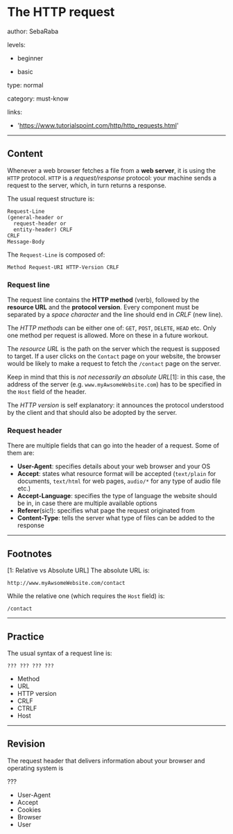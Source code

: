 # The HTTP request
author: SebaRaba

levels:

  - beginner

  - basic

type: normal

category: must-know

links:

  - 'https://www.tutorialspoint.com/http/http_requests.html'

---
## Content

Whenever a web browser fetches a file from a **web server**, it is using the `HTTP` protocol. `HTTP` is a *request/response* protocol: your machine sends a request to the server, which, in turn returns a response.

The usual request structure is:
```text
Request-Line
(general-header or
  request-header or
  entity-header) CRLF
CRLF
Message-Body
```
The `Request-Line` is composed of:
```text
Method Request-URI HTTP-Version CRLF
```

### Request line

The request line contains the **HTTP method** (verb), followed by the **resource URL** and the **protocol version**. Every component must be separated by a *space character* and the line should end in *CRLF* (new line).

The *HTTP methods* can be either one of: `GET`, `POST`, `DELETE`, `HEAD` etc. Only one method per request is allowed. More on these in a future workout.

The *resource URL* is the path on the server which the request is supposed to target. If a user clicks on the `Contact` page on your website, the browser would be likely to make a request to fetch the `/contact` page on the server.

Keep in mind that this is *not necessarily an absolute URL*[1]: in this case, the address of the server (e.g. `www.myAwsomeWebsite.com`) has to be specified in the `Host` field of the header.

The *HTTP version* is self explanatory: it announces the protocol understood by the client and that should also be adopted by the server.

### Request header

There are multiple fields that can go into the header of a request. Some of them are:
- **User-Agent**: specifies details about your web browser and your OS
- **Accept**: states what resource format will be accepted (`text/plain` for documents, `text/html` for web pages, `audio/*` for any type of audio file etc.)
- **Accept-Language**: specifies the type of language the website should be in, in case there are multiple available options
- **Referer**(sic!): specifies what page the request originated from
- **Content-Type**: tells the server what type of files can be added to the response

---
## Footnotes

[1: Relative vs Absolute URL]
The absolute URL is:
```text
http://www.myAwsomeWebsite.com/contact
```
While the relative one (which requires the `Host` field) is:
```
/contact
```

---
## Practice

The usual syntax of a request line is:
```
??? ??? ??? ???
```

* Method
* URL
* HTTP version
* CRLF
* CTRLF
* Host


---
## Revision

The request header that delivers information about your browser and operating system is

???

* User-Agent
* Accept
* Cookies
* Browser
* User

